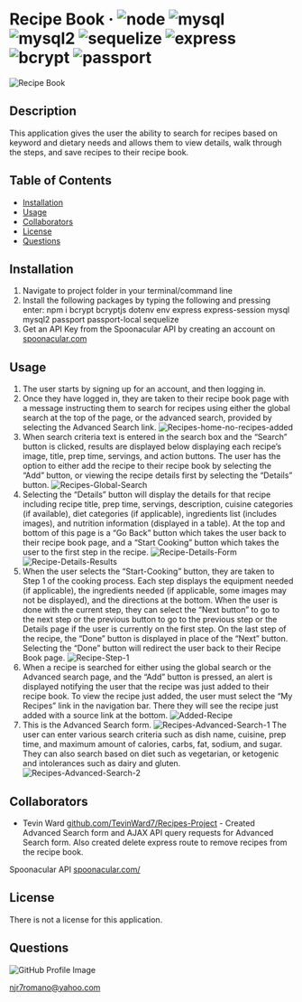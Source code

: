 # Recipe Book &middot; ![node](https://img.shields.io/badge/node-12.16.2-blue) ![mysql](https://img.shields.io/badge/mysql-2.18.1-blue) ![mysql2](https://img.shields.io/badge/mysql2-1.7.0-blue) ![sequelize](https://img.shields.io/badge/sequelize-5.21.12-blue) ![express](https://img.shields.io/badge/express-4.17.1-blue) ![bcrypt](https://img.shields.io/badge/bcrypt-4.0.1-blue) ![passport](https://img.shields.io/badge/passport-0.4.1-blue) 

![Recipe Book](/images/Recipe-Book-home-page.png) 

## Description 
This application gives the user the ability to search for recipes based on keyword and dietary needs and allows them to view details, walk through the steps, and save recipes to their recipe book. 

## Table of Contents 
* [Installation](#installation) 
* [Usage](#usage) 
* [Collaborators](#collaborators) 
* [License](#license) 
* [Questions](#questions) 
 
## Installation 
1. Navigate to project folder in your terminal/command line  
2. Install the following packages by typing the following and pressing enter: npm i bcrypt bcryptjs dotenv env express express-session mysql mysql2 passport passport-local sequelize  
3. Get an API Key from the Spoonacular API by creating an account on [spoonacular.com](https://spoonacular.com) 
 
## Usage 
1.  The user starts by signing up for an account, and then logging in.  
2.  Once they have logged in, they are taken to their recipe book page with a message instructing them to search for recipes using either the global search at the top of the page, or the advanced search, provided by selecting the Advanced Search link. ![Recipes-home-no-recipes-added](/images/Recipes-home-no-recipes-added.png) 
3.  When search criteria text is entered in the search box and the “Search” button is clicked, results are displayed below displaying each recipe’s image, title, prep time, servings, and action buttons. The user has the option to either add the recipe to their recipe book by selecting the “Add” button, or viewing the recipe details first by selecting the “Details” button. ![Recipes-Global-Search](/images/Recipes-Global-Search.png) 
4.  Selecting the “Details” button will display the details for that recipe including recipe title, prep time, servings, description, cuisine categories (if available), diet categories (if applicable), ingredients list (includes images), and nutrition information (displayed in a table). At the top and bottom of this page is a “Go Back” button which takes the user back to their recipe book page, and a “Start Cooking” button which takes the user to the first step in the recipe. ![Recipe-Details-Form](/images/Recipe-Details-1.png) ![Recipe-Details-Results](/images/Recipe-Details-2.png)
5.  When the user selects the “Start-Cooking” button, they are taken to Step 1 of the cooking process. Each step displays the equipment needed (if applicable), the ingredients needed (if applicable, some images may not be displayed), and the directions at the bottom. When the user is done with the current step, they can select the “Next button” to go to the next step or the previous button to go to the previous step or the Details page if the user is currently on the first step. On the last step of the recipe, the “Done” button is displayed in place of the “Next” button. Selecting the “Done” button will redirect the user back to their Recipe Book page. ![Recipe-Step-1](/images/Recipe-Step-1.png)
6.  When a recipe is searched for either using the global search or the Advanced search page, and the “Add” button is pressed, an alert is displayed notifying the user that the recipe was just added to their recipe book. To view the recipe just added, the user must select the “My Recipes” link in the navigation bar. There they will see the recipe just added with a source link at the bottom. ![Added-Recipe](/images/Added-Recipe.png) 
7.  This is the Advanced Search form. ![Recipes-Advanced-Search-1](/images/Recipes-Advanced-Search-1.png) The user can enter various search criteria such as dish name, cuisine, prep time, and maximum amount of  calories, carbs, fat, sodium, and sugar. They can also search based on diet such as vegetarian, or ketogenic and intolerances such as dairy and gluten. ![Recipes-Advanced-Search-2](/images/Recipes-Advanced-Search-2.png) 
 
## Collaborators 
* Tevin Ward [github.com/TevinWard7/Recipes-Project](https://github.com/TevinWard7/Recipes-Project) - Created Advanced Search form and AJAX API query requests for Advanced Search form. Also created delete express route to remove recipes from the recipe book.
  
Spoonacular API [spoonacular.com/](https://spoonacular.com/) 

## License 
There is not a license for this application. 

## Questions 
![GitHub Profile Image](https://avatars.githubusercontent.com/u/6642173?) 

 njr7romano@yahoo.com
